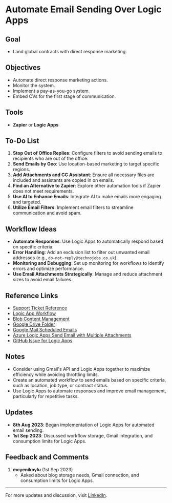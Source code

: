 # Automate Email Sending Over Logic Apps

## Goal

- Land global contracts with direct response marketing.

## Objectives

- Automate direct response marketing actions.
- Monitor the system.
- Implement a pay-as-you-go system.
- Embed CVs for the first stage of communication.

## Tools

- **Zapier** or **Logic Apps**

## To-Do List

1. **Stop Out of Office Replies**: Configure filters to avoid sending emails to recipients who are out of the office.
2. **Send Emails by Geo**: Use location-based marketing to target specific regions.
3. **Add Attachments and CC Assistant**: Ensure all necessary files are included and assistants are copied in on emails.
4. **Find an Alternative to Zapier**: Explore other automation tools if Zapier does not meet requirements.
5. **Use AI to Enhance Emails**: Integrate AI to make emails more engaging and targeted.
6. **Utilize Email Filters**: Implement email filters to streamline communication and avoid spam.

## Workflow Ideas

- **Automate Responses**: Use Logic Apps to automatically respond based on specific criteria.
- **Error Handling**: Add an exclusion list to filter out unwanted email addresses (e.g., `do-not-reply@technojobs.co.uk`).
- **Monitoring and Debugging**: Set up monitoring for workflows to identify errors and optimize performance.
- **Use Email Attachments Strategically**: Manage and reduce attachment sizes to avoid email failures.

## Reference Links

- [Support Ticket Reference](https://portal.azure.com/#view/Microsoft_Azure_Support/SupportRequestDetails.ReactView/id/%2Fsubscriptions%2F15704bda-bb65-45ef-bd84-55b56bb32733%2Fproviders%2Fmicrosoft.support%2Fsupporttickets%2F2308250050001183/portalJourney~/true)
- [Logic App Workflow](https://portal.azure.com/#@pexabo.com/resource/subscriptions/15704bda-bb65-45ef-bd84-55b56bb32733/resourceGroups/PexaboAutomations/providers/Microsoft.Logic/workflows/ukcontractpexabo/logicApp)
- [Blob Content Management](https://portal.azure.com/#@pexabo.com/resource/subscriptions/15704bda-bb65-45ef-bd84-55b56bb32733/resourcegroups/PexaboAutomations/providers/Microsoft.Logic/workflows/ukcontractpexabo/designer)
- [Google Drive Folder](https://drive.google.com/drive/folders/1vVk7UolcBdNp4KRT9fPY6ZCP_FazxTN6)
- [Google Mail Scheduled Emails](https://support.google.com/mail/answer/9214606?hl=en&co=GENIE.Platform%3DDesktop)
- [Azure Logic Apps Send Email with Multiple Attachments](https://learn.microsoft.com/en-us/answers/questions/650463/azure-logic-app-send-an-email-with-multiple-attach)
- [GitHub Issue for Logic Apps](https://github.com/Azure/LogicAppsUX/issues/3282)

## Notes

- Consider using Gmail's API and Logic Apps together to maximize efficiency while avoiding throttling limits.
- Create an automated workflow to send emails based on specific criteria, such as location, job type, or contract status.
- Use Logic Apps to automate responses and improve email management, particularly for repetitive tasks.

## Updates

- **8th Aug 2023**: Began implementation of Logic Apps for automated email sending.
- **1st Sep 2023**: Discussed workflow storage, Gmail integration, and consumption limits for Logic Apps.

## Feedback and Comments

1. **mcyenikoylu** (1st Sep 2023)
   - Asked about blog storage needs, Gmail connection, and consumption limits for Logic Apps.

---

For more updates and discussion, visit [LinkedIn](https://www.linkedin.com/).

